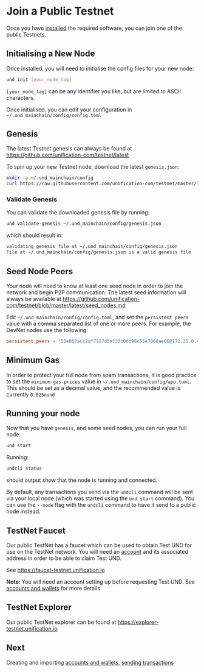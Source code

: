 # Join a Public Testnet

Once you have [installed](installation.md) the required software, you can join one of the 
public Testnets.

## Initialising a New Node

Once installed, you will need to initialise the config files for your new node:

```bash
und init [your_node_tag]
```

`[your_node_tag]` can be any identifier you like, but are limited to ASCII characters.

Once initialised, you can edit your configuration in `~/.und_mainchain/config/config.toml`

## Genesis

The latest Testnet genesis can always be found at https://github.com/unification-com/testnet/latest

To spin up your new Testnet node, download the latest `genesis.json`:

```bash
mkdir -p ~/.und_mainchain/config
curl https://raw.githubusercontent.com/unification-com/testnet/master/latest/genesis.json > ~/.und_mainchain/config/genesis.json
```

### Validate Genesis

You can validate the downloaded genesis file by running:

```bash
und validate-genesis ~/.und_mainchain/config/genesis.json
```

which should result in:

```bash
validating genesis file at ~/.und_mainchain/config/genesis.json
File at ~/.und_mainchain/config/genesis.json is a valid genesis file
```

## Seed Node Peers

Your node will need to know at least one seed node in order to join the network
and begin P2P communication. The latest seed information will always be available 
at https://github.com/unification-com/testnet/blob/master/latest/seed_nodes.md

Edit `~/.und_mainchain/config/config.toml`, and set the `persistent_peers` value with
a comma separated list of one or more peers. For example, the DevNet nodes
use the following:

```toml
persistent_peers = "53e857acc2df7127d5ef33b0dd98c55e7068ae06@172.25.0.4:26656,33a49c1eae31ce82ffab25ed821e8cec7f8bbd00@172.25.0.5:26656"
```

## Minimum Gas

In order to protect your full node from spam transactions, it is good practice to 
set the `minimum-gas-prices` value in `~/.und_mainchain/config/app.toml`. This should be
set as a decimal value, and the recommended value is currently `0.025nund`

## Running your node

Now that you have `genesis`, and some seed nodes, you can run your full node:

```bash
und start
```

Running:

```bash
undcli status
```

should output show that the node is running and connected.

By default, any transactions you send via the `undcli` command will be
sent via your local node (which was started using the `und start` command).
You can use the `--node` flag with the `undcli` command to have it send
to a public node instead.

## TestNet Faucet

Our public TestNet has a faucet which can be used to obtain Test UND for
use on the TestNet network. You will need an [account](accounts-wallets.md) and its associated 
address in order to be able to claim Test UND.

See https://faucet-testnet.unification.io

**Note**: You will need an account setting up before requesting Test UND.
See [accounts and wallets](accounts-wallets.md) for more details

## TestNet Explorer

Our public TestNet explorer can be found at https://explorer-testnet.unification.io

## Next

Creating and importing [accounts and wallets](accounts-wallets.md), [sending transactions](transactions.md)
